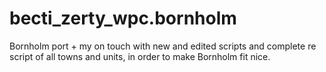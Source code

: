 # becti_zerty_wpc.bornholm
Bornholm port + my on touch with new and edited scripts and complete re script of all towns and units, in order to make Bornholm fit nice.
